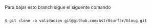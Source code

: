 Para bajar esto branch sigue el siguente comando

```linux

$ git clone -b validacion git@github.com:Astr0surf3r/bloug.git

```
